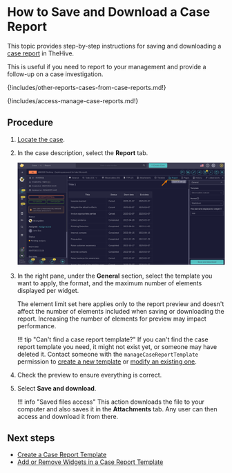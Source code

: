 # How to Save and Download a Case Report

<!-- md:version 5.4 --> <!-- md:license Platinum -->

This topic provides step-by-step instructions for saving and downloading a [case report](about-case-reports.md) in TheHive.

This is useful if you need to report to your management and provide a follow-up on a case investigation.

{!includes/other-reports-cases-from-case-reports.md!}

{!includes/access-manage-case-reports.md!}

<h2>Procedure</h2>

1. [Locate the case](../search-for-cases/find-a-case.md).

2. In the case description, select the **Report** tab.

    ![Case report tab](/thehive/images/user-guides/analyst-corner/cases/report-tab.png)

3. In the right pane, under the **General** section, select the template you want to apply, the format, and the maximum number of elements displayed per widget.

    The element limit set here applies only to the report preview and doesn't affect the number of elements included when saving or downloading the report. Increasing the number of elements for preview may impact performance.

    !!! tip "Can't find a case report template?"
        If you can't find the case report template you need, it might not exist yet, or someone may have deleted it. Contact someone with the `manageCaseReportTemplate` permission to [create a new template](../../../organization/configure-organization/manage-templates/case-report-templates/create-a-case-report-template.md) or [modify an existing one](../../../organization/configure-organization/manage-templates/case-report-templates/add-remove-widgets-case-report-template.md).

5. Check the preview to ensure everything is correct.

6. Select **Save and download**. 

    !!! info "Saved files access"
        This action downloads the file to your computer and also saves it in the **Attachments** tab. Any user can then access and download it from there.

<h2>Next steps</h2>

* [Create a Case Report Template](../../../organization/configure-organization/manage-templates/case-report-templates/create-a-case-report-template.md)
* [Add or Remove Widgets in a Case Report Template](../../../organization/configure-organization/manage-templates/case-report-templates/add-remove-widgets-case-report-template.md)